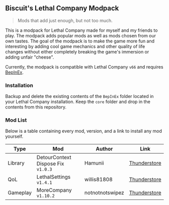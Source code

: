 ## Biscuit's Lethal Company Modpack

> Mods that add just enough, but not too much.

This is a modpack for Lethal Company made for myself and my friends to play. The modpack adds popular mods as well as
mods chosen from our own tastes. The goal of the modpack is to make the game more fun and interesting by adding cool
game mechanics and other quality of life changes without either completely breaking the game's immersion or adding
unfair "cheese".

Currently, the modpack is compatible with Lethal Company `v66` and
requires [BepInEx](https://github.com/BepInEx/BepInEx).

### Installation

Backup and delete the existing contents of the `BepInEx` folder located in your Lethal Company installation. Keep
the `core` folder and drop in the contents from this repository.

### Mod List

Below is a table containing every mod, version, and a link to install any mod yourself.

| Type     | Mod                                   | Author          | Link                                                                                          |
|----------|---------------------------------------|-----------------|-----------------------------------------------------------------------------------------------|
| Library  | DetourContext Dispose Fix<br>`v1.0.3` | Hamunii         | [Thunderstore](https://thunderstore.io/c/lethal-company/p/Hamunii/DetourContext_Dispose_Fix/) |
| QoL      | LethalSettings<br>`v1.4.1`            | willis81808     | [Thunderstore](https://thunderstore.io/c/lethal-company/p/willis81808/LethalSettings/)        |
| Gameplay | MoreCompany<br>`v1.10.2`              | notnotnotswipez | [Thunderstore](https://thunderstore.io/c/lethal-company/p/notnotnotswipez/MoreCompany/)       |